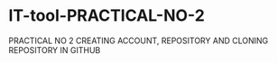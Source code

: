 # IT-tool-PRACTICAL-NO-2
PRACTICAL NO 2 CREATING ACCOUNT, REPOSITORY AND CLONING REPOSITORY IN GITHUB
